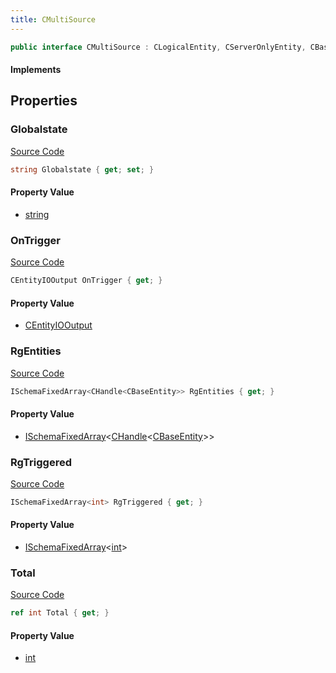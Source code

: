 ```yaml
---
title: CMultiSource
---
```


```csharp
public interface CMultiSource : CLogicalEntity, CServerOnlyEntity, CBaseEntity, CEntityInstance, ISchemaClass<CEntityInstance>, ISchemaClass<CBaseEntity>, ISchemaClass<CServerOnlyEntity>, ISchemaClass<CLogicalEntity>, ISchemaClass<CMultiSource>, ISchemaField, ISchemaClass, INativeHandle
```

#### Implements

## Properties

### Globalstate

[Source Code](https://github.com/swiftly-solution/swiftlys2/blob/main/managed/src/SwiftlyS2.Generated/Schemas/Interfaces/CMultiSource.cs#L25)

```csharp
string Globalstate { get; set; }
```

#### Property Value

- [string](https://learn.microsoft.com/dotnet/api/system.string)

### OnTrigger

[Source Code](https://github.com/swiftly-solution/swiftlys2/blob/main/managed/src/SwiftlyS2.Generated/Schemas/Interfaces/CMultiSource.cs#L21)

```csharp
CEntityIOOutput OnTrigger { get; }
```

#### Property Value

- [CEntityIOOutput](/docs/api/shared/schemadefinitions/centityiooutput)

### RgEntities

[Source Code](https://github.com/swiftly-solution/swiftlys2/blob/main/managed/src/SwiftlyS2.Generated/Schemas/Interfaces/CMultiSource.cs#L17)

```csharp
ISchemaFixedArray<CHandle<CBaseEntity>> RgEntities { get; }
```

#### Property Value

- [ISchemaFixedArray](/docs/api/shared/schemas/ischemafixedarray-1)<[CHandle](/docs/api/shared/natives/chandle-1)<[CBaseEntity](/docs/api/shared/schemadefinitions/cbaseentity)>>

### RgTriggered

[Source Code](https://github.com/swiftly-solution/swiftlys2/blob/main/managed/src/SwiftlyS2.Generated/Schemas/Interfaces/CMultiSource.cs#L19)

```csharp
ISchemaFixedArray<int> RgTriggered { get; }
```

#### Property Value

- [ISchemaFixedArray](/docs/api/shared/schemas/ischemafixedarray-1)<[int](https://learn.microsoft.com/dotnet/api/system.int32)>

### Total

[Source Code](https://github.com/swiftly-solution/swiftlys2/blob/main/managed/src/SwiftlyS2.Generated/Schemas/Interfaces/CMultiSource.cs#L23)

```csharp
ref int Total { get; }
```

#### Property Value

- [int](https://learn.microsoft.com/dotnet/api/system.int32)

